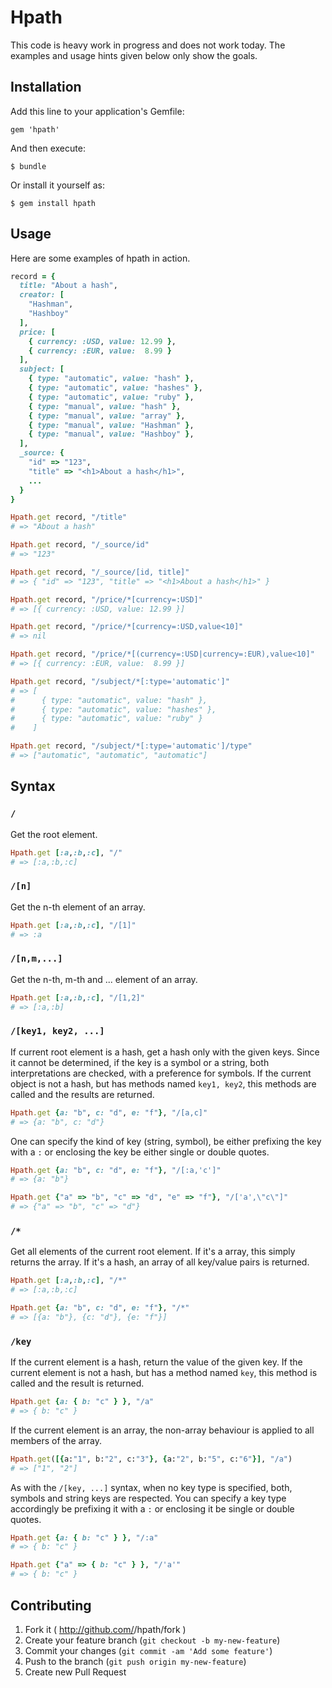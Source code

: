 # Hpath

This code is heavy work in progress and does not work today. The examples and usage hints given below only show the goals.

## Installation

Add this line to your application's Gemfile:

    gem 'hpath'

And then execute:

    $ bundle

Or install it yourself as:

    $ gem install hpath

## Usage

Here are some examples of hpath in action.

```ruby
record = {
  title: "About a hash",
  creator: [
    "Hashman",
    "Hashboy"
  ],
  price: [
    { currency: :USD, value: 12.99 },
    { currency: :EUR, value:  8.99 }
  ],
  subject: [
    { type: "automatic", value: "hash" },
    { type: "automatic", value: "hashes" },
    { type: "automatic", value: "ruby" },
    { type: "manual", value: "hash" },
    { type: "manual", value: "array" },
    { type: "manual", value: "Hashman" },
    { type: "manual", value: "Hashboy" },
  ],
  _source: {
    "id" => "123",
    "title" => "<h1>About a hash</h1>",
    ...
  }
}

Hpath.get record, "/title"
# => "About a hash"

Hpath.get record, "/_source/id"
# => "123"

Hpath.get record, "/_source/[id, title]"
# => { "id" => "123", "title" => "<h1>About a hash</h1>" }

Hpath.get record, "/price/*[currency=:USD]"
# => [{ currency: :USD, value: 12.99 }]

Hpath.get record, "/price/*[currency=:USD,value<10]"
# => nil

Hpath.get record, "/price/*[(currency=:USD|currency=:EUR),value<10]"
# => [{ currency: :EUR, value:  8.99 }]

Hpath.get record, "/subject/*[:type='automatic']"
# => [
#      { type: "automatic", value: "hash" },
#      { type: "automatic", value: "hashes" },
#      { type: "automatic", value: "ruby" }
#    ]

Hpath.get record, "/subject/*[:type='automatic']/type"
# => ["automatic", "automatic", "automatic"]
```

## Syntax

### `/`
Get the root element.

```ruby
Hpath.get [:a,:b,:c], "/"
# => [:a,:b,:c]
```

### `/[n]`
Get the n-th element of an array.

```ruby
Hpath.get [:a,:b,:c], "/[1]"
# => :a
```

### `/[n,m,...]`
Get the n-th, m-th and ... element of an array.

```ruby
Hpath.get [:a,:b,:c], "/[1,2]"
# => [:a,:b]
```

### `/[key1, key2, ...]`
If current root element is a hash, get a hash only with the given keys. Since it cannot be determined, if the key is a symbol or a string, both interpretations are checked, with a preference for symbols. If the current object is not a hash, but has methods named `key1, key2`, this methods are called and the results are returned.

```ruby
Hpath.get {a: "b", c: "d", e: "f"}, "/[a,c]"
# => {a: "b", c: "d"}
```

One can specify the kind of key (string, symbol), be either prefixing the key with a `:` or enclosing the key be either single or double quotes.

```ruby
Hpath.get {a: "b", c: "d", e: "f"}, "/[:a,'c']"
# => {a: "b"}
```

```ruby
Hpath.get {"a" => "b", "c" => "d", "e" => "f"}, "/['a',\"c\"]"
# => {"a" => "b", "c" => "d"}
```

### `/*`
Get all elements of the current root element. If it's a array, this simply returns the array. If it's a hash, an array of all key/value pairs is returned.

```ruby
Hpath.get [:a,:b,:c], "/*"
# => [:a,:b,:c]
```

```ruby
Hpath.get {a: "b", c: "d", e: "f"}, "/*"
# => [{a: "b"}, {c: "d"}, {e: "f"}]
```

### `/key`
If the current element is a hash, return the value of the given key. If the current element is not a hash, but has a method named `key`, this method is called and the result is returned.

```ruby
Hpath.get {a: { b: "c" } }, "/a"
# => { b: "c" }
```

If the current element is an array, the non-array behaviour is applied to all members of the array.

```ruby
Hpath.get([{a:"1", b:"2", c:"3"}, {a:"2", b:"5", c:"6"}], "/a")
# => ["1", "2"]
```

As with the `/[key, ...]` syntax, when no key type is specified, both, symbols and string keys are respected. You can specify a key type accordingly be prefixing it with a `:` or enclosing it be single or double quotes.

```ruby
Hpath.get {a: { b: "c" } }, "/:a"
# => { b: "c" }
```

```ruby
Hpath.get {"a" => { b: "c" } }, "/'a'"
# => { b: "c" }
```

## Contributing

1. Fork it ( http://github.com/<my-github-username>/hpath/fork )
2. Create your feature branch (`git checkout -b my-new-feature`)
3. Commit your changes (`git commit -am 'Add some feature'`)
4. Push to the branch (`git push origin my-new-feature`)
5. Create new Pull Request
